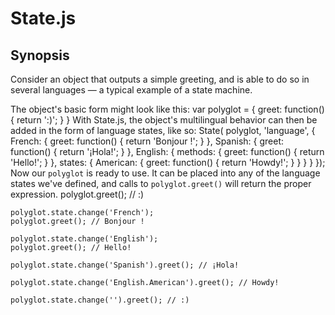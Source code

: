 # State.js

## Synopsis

Consider an object that outputs a simple greeting, and is able to do so in several languages — a typical example of a state machine.

The object's basic form might look like this:
	var polyglot = {
		greet: function() { return ':)'; }
	}
With State.js, the object's multilingual behavior can then be added in the form of language states, like so:
	State( polyglot, 'language', {
		French: {
			greet: function() { return 'Bonjour !'; }
		},
		Spanish: {
			greet: function() { return '¡Hola!'; }
		},
		English: {
			methods: {
				greet: function() { return 'Hello!'; }
			},
			states: {
				American: {
					greet: function() { return 'Howdy!'; }
				}
			}
		}
	});
Now our `polyglot` is ready to use. It can be placed into any of the language states we've defined, and calls to `polyglot.greet()` will return the proper expression.
	polyglot.greet(); // :)

	polyglot.state.change('French');
	polyglot.greet(); // Bonjour !

	polyglot.state.change('English');
	polyglot.greet(); // Hello!

	polyglot.state.change('Spanish').greet(); // ¡Hola!

	polyglot.state.change('English.American').greet(); // Howdy!

	polyglot.state.change('').greet(); // :)
